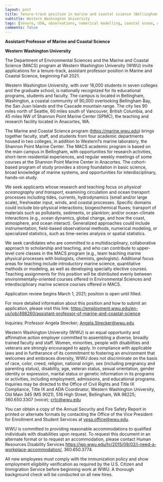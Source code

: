 ```yaml
---
layout: post
title: Tenure-track position in marine and coastal science (Bellingham, Washington)
subtitle: Western Washington University
tags: [tenure, USA, observations, numerical modelling, coastal ocean, ocean physics]
comments: false
---
```


**Assistant Professor of Marine and Coastal Science**

**Western Washington University**

The Department of Environmental Sciences and the Marine and Coastal Science
(MACS) program at Western Washington University (WWU) invite applications
for a tenure-track, assistant professor position in Marine and Coastal
Science, beginning Fall 2021.

Western Washington University, with over 16,000 students in seven colleges
and the graduate school, is nationally recognized for its educational
programs, students and faculty. The campus is located in Bellingham,
Washington, a coastal community of 90,000 overlooking Bellingham Bay, the
San Juan Islands and the Cascade mountain range. The city lies 90 miles
north of Seattle, 60 miles south of Vancouver, British Columbia, and 45
miles NW of Shannon Point Marine Center (SPMC), the teaching and research
facility located in Anacortes, WA.

The Marine and Coastal Science program (https://marine.wwu.edu) brings
together faculty, staff, and students from four academic departments housed
in two colleges, in addition to Western?s marine laboratory, the Shannon
Point Marine Center. The MACS academic program is based on the main campus
in Bellingham, with opportunities for research activities, short-term
residential experiences, and regular weekly meetings of some courses at the
Shannon Point Marine Center in Anacortes.  The cohort-based program of
study provides a strong foundation in basic science, broad knowledge of
marine systems, and opportunities for interdisciplinary, hands-on study.

We seek applicants whose research and teaching focus on *physical
oceanography and transport*, examining circulation and ocean transport
processes including tides, currents, hydrodynamics (small and/or large
scale), freshwater input, winds, and coastal processes.  Specific domains
could include bio-physical interactions; biogeochemical fluxes; transport
of materials such as pollutants, sediments, or plankton;
and/or ocean-climate interactions (e.g., ocean dynamics, global change, and
how the coast, atmosphere, and ocean interact).  Generalized approaches
could include instrumentation, field-based observational methods, numerical
modeling, or specialized statistics, such as time-series analysis or
spatial statistics.

We seek candidates who are committed to a multidisciplinary, collaborative
approach to scholarship and teaching, and who can contribute to upper-level
core classes in the MACS program (e.g., team teaching marine physical
processes with biologists, chemists, geologists).  Additional focus areas
for teaching include introductory marine science, quantitative methods or
modeling, as well as developing specialty elective courses.  Teaching
assignments for this position will be distributed evenly between
environmentally-oriented courses offered in Environmental Sciences and
interdisciplinary marine science courses offered in MACS.

Application review begins March 1, 2021; position is open until filled.

For more detailed information about this position and how to submit an
application, please visit  this link:
https://employment.wwu.edu/en-us/job/498260/assistant-professor-of-marine-and-coastal-science


Inquiries: Professor Angela Strecker; Angela.Strecker@wwu.edu



Western Washington University (WWU) is an equal opportunity and affirmative
action employer committed to assembling a diverse, broadly trained faculty
and staff. Women, minorities, people with disabilities and veterans are
strongly encouraged to apply. In compliance with applicable laws and in
furtherance of its commitment to fostering an environment that welcomes and
embraces diversity, WWU does not discriminate on the basis of race, color,
creed, religion, national origin, sex (including pregnancy and parenting
status), disability, age, veteran status, sexual orientation, gender
identity or expression, marital status or genetic information in its
programs or activities, including employment, admissions, and educational
programs.  Inquiries may be directed to the Office of Civil Rights and
Title IX Compliance, Title IX and ADA Coordinator, Western Washington
University, Old Main 345 (MS 9021), 516 High Street, Bellingham, WA 98225;
360.650.3307 (voice); crtc@wwu.edu

You can obtain a copy of the Annual Security and Fire Safety Report in
printed or alternate formats by contacting the Office of the Vice President
for Enrollment and Student Services at vpsa.office@wwu.edu.

WWU is committed to providing reasonable accommodations to qualified
individuals with disabilities upon request. To request this document in an
alternate format or to request an accommodation, please contact Human
Resources Disability Services
<https://wp.wwu.edu/hr/2015/09/02/i-need-a-workplace-accommodation/>,
360.650.3774.

All new employees must comply with the immunization policy and show
employment eligibility verification as required by the U.S. Citizen and
Immigration Service before beginning work at WWU. A thorough background
check will be conducted on all new hires.
